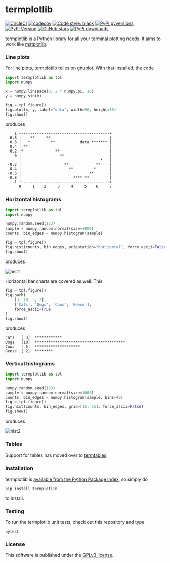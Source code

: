 # termplotlib

[![CircleCI](https://img.shields.io/circleci/project/github/nschloe/termplotlib/master.svg?style=flat-square)](https://circleci.com/gh/nschloe/termplotlib)
[![codecov](https://img.shields.io/codecov/c/github/nschloe/termplotlib.svg?style=flat-square)](https://codecov.io/gh/nschloe/termplotlib)
[![Code style: black](https://img.shields.io/badge/code%20style-black-000000.svg?style=flat-square)](https://github.com/psf/black)
[![PyPI pyversions](https://img.shields.io/pypi/pyversions/termplotlib.svg?style=flat-square)](https://pypi.org/pypi/termplotlib/)
[![PyPi Version](https://img.shields.io/pypi/v/termplotlib.svg?style=flat-square)](https://pypi.org/project/termplotlib)
[![GitHub stars](https://img.shields.io/github/stars/nschloe/termplotlib.svg?style=flat-square&logo=github&label=Stars&logoColor=white)](https://github.com/nschloe/termplotlib)
[![PyPi downloads](https://img.shields.io/pypi/dm/termplotlib.svg?style=flat-square)](https://pypistats.org/packages/termplotlib)

termplotlib is a Python library for all your terminal plotting needs. It aims to work
like [matplotlib](https://matplotlib.org/).


### Line plots

For line plots, termplotlib relies on [gnuplot](http://www.gnuplot.info/).
With that installed, the code
```python
import termplotlib as tpl
import numpy

x = numpy.linspace(0, 2 * numpy.pi, 10)
y = numpy.sin(x)

fig = tpl.figure()
fig.plot(x, y, label="data", width=50, height=15)
fig.show()
```
produces
```
    1 +---------------------------------------+
  0.8 |    **     **                          |
  0.6 |   *         **           data ******* |
  0.4 | **                                    |
  0.2 |*              **                      |
    0 |                 **                    |
      |                                   *   |
 -0.2 |                   **            **    |
 -0.4 |                     **         *      |
 -0.6 |                              **       |
 -0.8 |                       **** **         |
   -1 +---------------------------------------+
      0     1    2     3     4     5    6     7
```

### Horizontal histograms

```python
import termplotlib as tpl
import numpy

numpy.random.seed(123)
sample = numpy.random.normal(size=1000)
counts, bin_edges = numpy.histogram(sample)

fig = tpl.figure()
fig.hist(counts, bin_edges, orientation="horizontal", force_ascii=False)
fig.show()
```
produces

![hist1](https://nschloe.github.io/termplotlib/hist1.png)

Horizontal bar charts are covered as well. This
```python
fig = tpl.figure()
fig.barh(
    [3, 10, 5, 2],
    ['Cats', 'Dogs', 'Cows', 'Geese'],
    force_ascii=True
)
fig.show()
```
produces
```
Cats   [ 3]  ************
Dogs   [10]  ****************************************
Cows   [ 5]  ********************
Geese  [ 2]  ********
```

### Vertical histograms

```python
import termplotlib as tpl
import numpy

numpy.random.seed(123)
sample = numpy.random.normal(size=1000)
counts, bin_edges = numpy.histogram(sample, bins=40)
fig = tpl.figure()
fig.hist(counts, bin_edges, grid=[15, 25], force_ascii=False)
fig.show()
```
produces

![hist2](https://nschloe.github.io/termplotlib/hist2.png)


### Tables

Support for tables has moved over to
[termtables](https://github.com/nschloe/termtables).


### Installation

termplotlib is [available from the Python Package
Index](https://pypi.org/project/termplotlib/), so simply do
```
pip install termplotlib
```
to install.


### Testing

To run the termplotlib unit tests, check out this repository and type
```
pytest
```

### License
This software is published under the [GPLv3 license](https://www.gnu.org/licenses/gpl-3.0.en.html).
